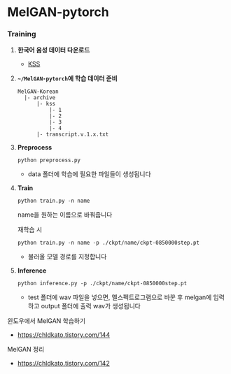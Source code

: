 # MelGAN-pytorch

### Training

1. **한국어 음성 데이터 다운로드**

    * [KSS](https://www.kaggle.com/bryanpark/korean-single-speaker-speech-dataset)

2. **`~/MelGAN-pytorch`에 학습 데이터 준비**

   ```
   MelGAN-Korean
     |- archive
         |- kss
             |- 1
             |- 2
             |- 3
             |- 4
         |- transcript.v.1.x.txt
   ```

3. **Preprocess**
   ```
   python preprocess.py
   ```
     * data 폴더에 학습에 필요한 파일들이 생성됩니다

4. **Train**
   ```
   python train.py -n name
   ```
   name을 원하는 이름으로 바꿔줍니다

   재학습 시
   ```
   python train.py -n name -p ./ckpt/name/ckpt-0850000step.pt
   ```
     * 불러올 모델 경로를 지정합니다

5. **Inference**
   ```
   python inference.py -p ./ckpt/name/ckpt-0850000step.pt
   ```
     * test 폴더에 wav 파일을 넣으면, 멜스펙트로그램으로 바꾼 후 melgan에 입력하고 output 폴더에 출력 wav가 생성됩니다



윈도우에서 MelGAN 학습하기
  * https://chldkato.tistory.com/144
  
MelGAN 정리
  * https://chldkato.tistory.com/142
